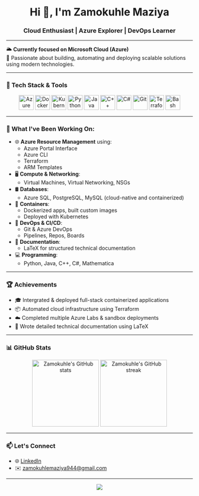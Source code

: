 <h1 align="center">Hi 👋, I'm Zamokuhle Maziya</h1>
<h3 align="center">Cloud Enthusiast | Azure Explorer | DevOps Learner</h3>

---

🌥️ **Currently focused on Microsoft Cloud (Azure)**  
🚀 Passionate about building, automating and deploying scalable solutions using modern technologies.

---

### 🧰 Tech Stack & Tools

<p align="center">
  <img src="https://cdn.jsdelivr.net/gh/devicons/devicon/icons/azure/azure-original.svg" alt="Azure" width="40" height="40"/>
  <img src="https://cdn.jsdelivr.net/gh/devicons/devicon/icons/docker/docker-original.svg" alt="Docker" width="40" height="40"/>
  <img src="https://cdn.jsdelivr.net/gh/devicons/devicon/icons/kubernetes/kubernetes-plain.svg" alt="Kubernetes" width="40" height="40"/>
  <img src="https://cdn.jsdelivr.net/gh/devicons/devicon/icons/python/python-original.svg" alt="Python" width="40" height="40"/>
  <img src="https://cdn.jsdelivr.net/gh/devicons/devicon/icons/java/java-original.svg" alt="Java" width="40" height="40"/>
  <img src="https://cdn.jsdelivr.net/gh/devicons/devicon/icons/cplusplus/cplusplus-original.svg" alt="C++" width="40" height="40"/>
  <img src="https://cdn.jsdelivr.net/gh/devicons/devicon/icons/csharp/csharp-original.svg" alt="C#" width="40" height="40"/>
  <img src="https://cdn.jsdelivr.net/gh/devicons/devicon/icons/git/git-original.svg" alt="Git" width="40" height="40"/>
  <img src="https://cdn.jsdelivr.net/gh/devicons/devicon/icons/terraform/terraform-original.svg" alt="Terraform" width="40" height="40"/>
  <img src="https://cdn.jsdelivr.net/gh/devicons/devicon/icons/bash/bash-original.svg" alt="Bash" width="40" height="40"/>
</p>

---

### 📘 What I've Been Working On:

- 🌐 **Azure Resource Management** using:
  - Azure Portal Interface
  - Azure CLI
  - Terraform
  - ARM Templates
- 🖥️ **Compute & Networking**:
  - Virtual Machines, Virtual Networking, NSGs
- 🛢️ **Databases**:
  - Azure SQL, PostgreSQL, MySQL (cloud-native and containerized)
- 🐳 **Containers**:
  - Dockerized apps, built custom images
  - Deployed with Kubernetes
- 🧪 **DevOps & CI/CD**:
  - Git & Azure DevOps
  - Pipelines, Repos, Boards
- 📜 **Documentation**:
  - LaTeX for structured technical documentation
- 💻 **Programming**:
  - Python, Java, C++, C#, Mathematica

---

### 🏆 Achievements

- 🎓 Intergrated & deployed full-stack containerized applications
- 📦 Automated cloud infrastructure using Terraform
- ☁️ Completed multiple Azure Labs & sandbox deployments
- 📘 Wrote detailed technical documentation using LaTeX

---

### 📊 GitHub Stats

<p align="center">
  <img src="https://github-readme-stats.vercel.app/api?username=Zamam03&show_icons=true&theme=azure&hide_title=true" alt="Zamokuhle's GitHub stats" height="180"/>
  <img src="https://github-readme-streak-stats.herokuapp.com/?user=Zamam03&theme=azure" alt="Zamokuhle's GitHub streak" height="180"/>
</p>

---

### 📫 Let's Connect

- 🌐 [LinkedIn](https://www.linkedin.com/) 
- ✉️ zamokuhlemaziya944@gmail.com

---

<p align="center">
  <img src="https://capsule-render.vercel.app/api?type=waving&color=0b5caa&height=100&section=footer"/>
</p>
